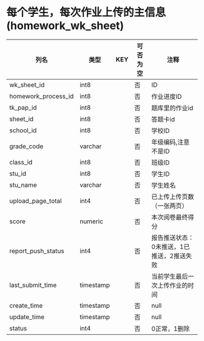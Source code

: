 # 每个学生，每次作业上传的主信息(homework_wk_sheet)
| 列名   | 类型   | KEY  | 可否为空 | 注释   |
| ---- | ---- | ---- | ---- | ---- |
|wk_sheet_id|int8||否|ID|
|homework_process_id|int8||否|作业进度ID|
|tk_pap_id|int8||否|题库里的作业id|
|sheet_id|int8||否|答题卡id|
|school_id|int8||否|学校ID|
|grade_code|varchar||否|年级编码,注意不是ID|
|class_id|int8||否|班级ID|
|stu_id|int8||否|学生ID|
|stu_name|varchar||否|学生姓名|
|upload_page_total|int4||否|已上传上传页数（一张两页）|
|score|numeric||否|本次阅卷最终得分|
|report_push_status|int4||否|报告推送状态：0未推送，1已推送，2推送失败|
|last_submit_time|timestamp||否|当前学生最后一次上传作业的时间|
|create_time|timestamp||否|null|
|update_time|timestamp||否|null|
|status|int4||否|0正常，1删除|
